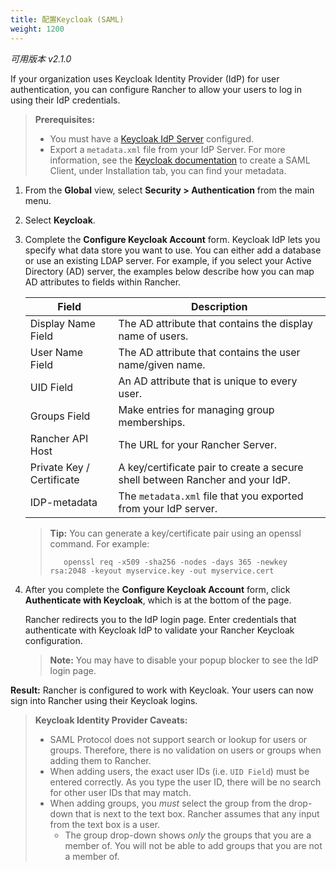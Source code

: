 ```yaml
---
title: 配置Keycloak (SAML)
weight: 1200
---
```

_可用版本 v2.1.0_

If your organization uses Keycloak Identity Provider (IdP) for user authentication, you can configure Rancher to allow your users to log in using their IdP credentials.

>**Prerequisites:**
>
>- You must have a [Keycloak IdP Server](https://www.keycloak.org/docs/3.2/server_installation/index.html) configured.
>- Export a `metadata.xml` file from your IdP Server. For more information, see the [Keycloak documentation](https://www.keycloak.org/docs/3.2/server_admin/topics/clients/client-saml.html) to create a SAML Client, under Installation tab, you can find your metadata.

1.	From the **Global** view, select **Security > Authentication** from the main menu.

1.	Select **Keycloak**.

1.	Complete the **Configure Keycloak Account** form. Keycloak IdP lets you specify what data store you want to use. You can either add a database or use an existing LDAP server. For example, if you select your Active Directory (AD) server, the examples below describe how you can map AD attributes to fields within Rancher.


    | Field                     | Description                                                                   |
    | ------------------------- | ----------------------------------------------------------------------------- |
    | Display Name Field        | The AD attribute that contains the display name of users.                     |
    | User Name Field           | The AD attribute that contains the user name/given name.                      |
    | UID Field                 | An AD attribute that is unique to every user.                                 |
    | Groups Field              | Make entries for managing group memberships.                                  |
    | Rancher API Host          | The URL for your Rancher Server.                                              |
    | Private Key / Certificate | A key/certificate pair to create a secure shell between Rancher and your IdP. |
    | IDP-metadata              | The `metadata.xml` file that you exported from your IdP server.               |

    >**Tip:** You can generate a key/certificate pair using an openssl command. For example:
    >
    >        openssl req -x509 -sha256 -nodes -days 365 -newkey rsa:2048 -keyout myservice.key -out myservice.cert


1. After you complete the **Configure Keycloak Account** form, click **Authenticate with Keycloak**, which is at the bottom of the page.

    Rancher redirects you to the IdP login page. Enter credentials that authenticate with Keycloak IdP to validate your Rancher Keycloak configuration.

    >**Note:** You may have to disable your popup blocker to see the IdP login page.

**Result:** Rancher is configured to work with Keycloak. Your users can now sign into Rancher using their Keycloak logins.

>**Keycloak Identity Provider Caveats:**
>
>- SAML Protocol does not support search or lookup for users or groups. Therefore, there is no validation on users or groups when adding them to Rancher.
>- When adding users, the exact user IDs (i.e. `UID Field`) must be entered correctly. As you type the user ID, there will be no search for other  user IDs that may match.
>- When adding groups, you *must* select the group from the drop-down that is next to the text box. Rancher assumes that any input from the text box is a user.
>   - The group drop-down shows *only* the groups that you are a member of. You will not be able to add groups that you are not a member of.
